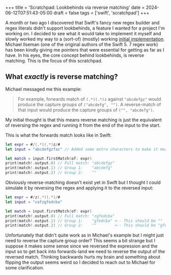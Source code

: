 +++
title = 'Scratchpad: Lookbehinds via reverse matching'
date = 2024-06-12T07:51:43-05:00
draft = false
tags = ['swift', 'scratchpad']
+++

A month or two ago I discovered that Swift's fancy new regex builder and regex literals didn't support lookbehinds, a feature I wanted for a
project I'm working on. I decided to see what it would take to implement it myself and slowly worked my way to a (sort-of) (mostly) working
[initial implementation](https://forums.swift.org/t/swift-regex-lookbehind/58477/19). Michael Ilseman (one of the original authors of the Swift 5.
7 regex work) has been kindly giving me pointers that were essential for getting as far as I have. In his eyes, the core concept behind
lookbehinds, is reverse matching. This is the focus of this scratchpad.

<!--more-->

## What _exactly_ is reverse matching?
Michael messaged me this example:

> For example, forwards match of `(.*)(.*)z` against `"abcdefgz"` would produce the capture groups of `("abcdefg", "")`. A reverse-match of that input would produce the capture groups of `("", "abcdefg")`.

My initial thought is that this means reverse matching is just the equivalent of reversing the regex and running it from the end of the input to
the start.

This is what the forwards match looks like in Swift:
```swift
let expr = #/(.*)(.*)z/#
let input = "abcdefgzfac" // Added some extra characters to make it more clear what match!.output.0 was

let match = input.firstMatch(of: expr)
print(match!.output.0) // Full match: "abcdefgz"
print(match!.output.1) // Group 1:    "abcdefg"
print(match!.output.2) // Group 2:    ""
```

Obviously reverse-matching doesn't exist yet in Swift but I thought I could simulate it by reversing the regex and applying it to the reversed input:
```swift
let expr = #/z(.*)(.*)/#
let input = "cafzgfedcba"

let match = input.firstMatch(of: expr)
print(match!.output.0) // Full match: "zgfedcba"
print(match!.output.1) // Group 1:    "gfedcba" <-- This should be ""
print(match!.output.2) // Group 2:    ""        <-- This should be "gfedcba"
```

Unfortunately that didn't quite work as in Michael's example but I might just need to reverse the capture group order? This seems a bit strange
but I suppose it makes some sense since we reversed the expression and the input so to get back into forwards-land we need to reverse the output
of the reversed match. Thinking backwards hurts my brain and something about flipping the output seems weird so I decided to reach out to Michael
for some clarification.